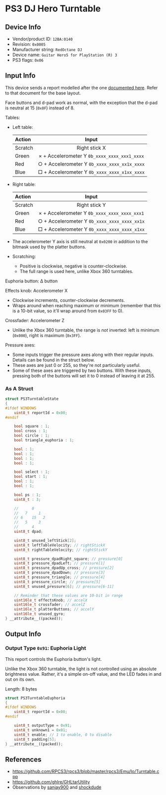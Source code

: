 # PS3 DJ Hero Turntable

## Device Info

- Vendor/product ID: `12BA:0140`
- Revision: `0x0005`
- Manufacturer string: `RedOctane DJ`
- Device name: `Guitar Hero5 for PlayStation (R) 3`
- PS3 flags: `0x06`

## Input Info

This device sends a report modelled after the one [documented here](../../Base%20Reports/PS3.md). Refer to that document for the base layout.

Face buttons and d-pad work as normal, with the exception that the d-pad is neutral at 15 (`0x0F`) instead of 8.

Tables:

- Left table:

  | Action  | Input                                        |
  | :-----  | :---:                                        |
  | Scratch | Right stick X                                |
  | Green   | × + Accelerometer Y `0b_xxxx_xxxx_xxx1_xxxx` |
  | Red     | ○ + Accelerometer Y `0b_xxxx_xxxx_xx1x_xxxx` |
  | Blue    | □ + Accelerometer Y `0b_xxxx_xxxx_x1xx_xxxx` |

- Right table:

  | Action  | Input                                        |
  | :-----  | :---:                                        |
  | Scratch | Right stick Y                                |
  | Green   | × + Accelerometer Y `0b_xxxx_xxxx_xxxx_xxx1` |
  | Red     | ○ + Accelerometer Y `0b_xxxx_xxxx_xxxx_xx1x` |
  | Blue    | □ + Accelerometer Y `0b_xxxx_xxxx_xxxx_x1xx` |

- The accelerometer Y axis is still neutral at `0x0200` in addition to the bitmask used by the platter buttons.

- Scratching:
  - Positive is clockwise, negative is counter-clockwise.
  - The full range is used here, unlike Xbox 360 turntables.

Euphoria button: Δ button

Effects knob: Accelerometer X

- Clockwise increments, counter-clockwise decrements.
- Wraps around when reaching maximum or minimum (remember that this is a 10-bit value, so it'll wrap around from `0x03FF` to 0).

Crossfader: Accelerometer Z

- Unlike the Xbox 360 turntable, the range is *not* inverted: left is minimum (`0x000`), right is maximum (`0x3FF`).

Pressure axes:

- Some inputs trigger the pressure axes along with their regular inputs. Details can be found in the struct below.
- These axes are just 0 or 255, so they're not particularly useful.
- Some of these axes are triggered by two buttons. With these inputs, pressing both of the buttons will set it to 0 instead of leaving it at 255.

### As A Struct

```cpp
struct PS3TurntableState
{
#ifdef WINDOWS
    uint8_t reportId = 0x00;
#endif

    bool square : 1;
    bool cross : 1;
    bool circle : 1;
    bool triangle_euphoria : 1;

    bool : 1;
    bool : 1;
    bool : 1;
    bool : 1;

    bool select : 1;
    bool start : 1;
    bool : 1;
    bool : 1;

    bool ps : 1;
    uint8_t : 3;

    //      0
    //   7     1
    // 6    15   2
    //   5     3
    //      4
    uint8_t dpad;

    uint8_t unused_leftStick[2];
    uint8_t leftTableVelocity; // rightStickX
    uint8_t rightTableVelocity; // rightStickY

    uint8_t pressure_dpadRight_square; // pressure[0]
    uint8_t pressure_dpadLeft; // pressure[1]
    uint8_t pressure_dpadUp_cross; // pressure[2]
    uint8_t pressure_dpadDown; // pressure[3]
    uint8_t pressure_triangle; // pressure[4]
    uint8_t pressure_circle; // pressure[5]
    uint8_t unused_pressure[6]; // pressure[6-11]

    // Reminder that these values are 10-bit in range
    uint16le_t effectsKnob; // accelX
    uint16le_t crossfader; // accelZ
    uint16le_t platterButtons; // accelY
    uint16le_t unused_gyro;
} __attribute__((packed));
```

## Output Info

### Output Type `0x91`: Euphoria Light

This report controls the Euphoria button's light.

Unlike the Xbox 360 turntable, the light is not controlled using an absolute brightness value. Rather, it's a simple on-off value, and the LED fades in and out on its own.

Length: 8 bytes

```cpp
struct PS3TurntableEuphoria
{
#ifdef WINDOWS
    uint8_t reportId = 0x00;
#endif

    uint8_t outputType = 0x91;
    uint8_t unknown1 = 0x01;
    uint8_t enable; // 1 to enable, 0 to disable
    uint8_t padding[5];
} __attribute__((packed));
```

## References

- https://github.com/RPCS3/rpcs3/blob/master/rpcs3/Emu/Io/Turntable.cpp
- https://github.com/ghlre/GHLtarUtility
- Observations by [sanjay900](https://github.com/sanjay900) and [shockdude](https://github.com/shockdude)
